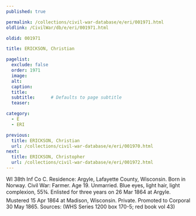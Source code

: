 ```yaml
---
published: true

permalink: /collections/civil-war-database/e/eri/001971.html
oldlink: /CivilWar/db/e/eri/001971.html

oldid: 001971

title: ERICKSON, Christian

pagelist:
  exclude: false
  order: 1971
  image: 
  alt:
  caption:
  title:
  subtitle:      # Defaults to page subtitle
  teaser:

category: 
  - E 
  - ERI

previous:
  title: ERICKSON, Christian
  url: /collections/civil-war-database/e/eri/001970.html  
next:
  title: ERICKSON, Christopher
  url: /collections/civil-war-database/e/eri/001972.html   
---
```

WI 38th Inf Co C. Residence: Argyle, Lafayette County, Wisconsin. Born in Norway. Civil War: Farmer. Age 19. Unmarried. Blue eyes, light hair, light complexion, 5&#146;5&frac34;&#148;. Enlisted for three years on 26 Mar 1864 at Argyle. Mustered 15 Apr 1864 at Madison, Wisconsin. Private. Promoted to Corporal 30 May 1865. Sources: (WHS Series 1200 box 170-5; red book vol 43)